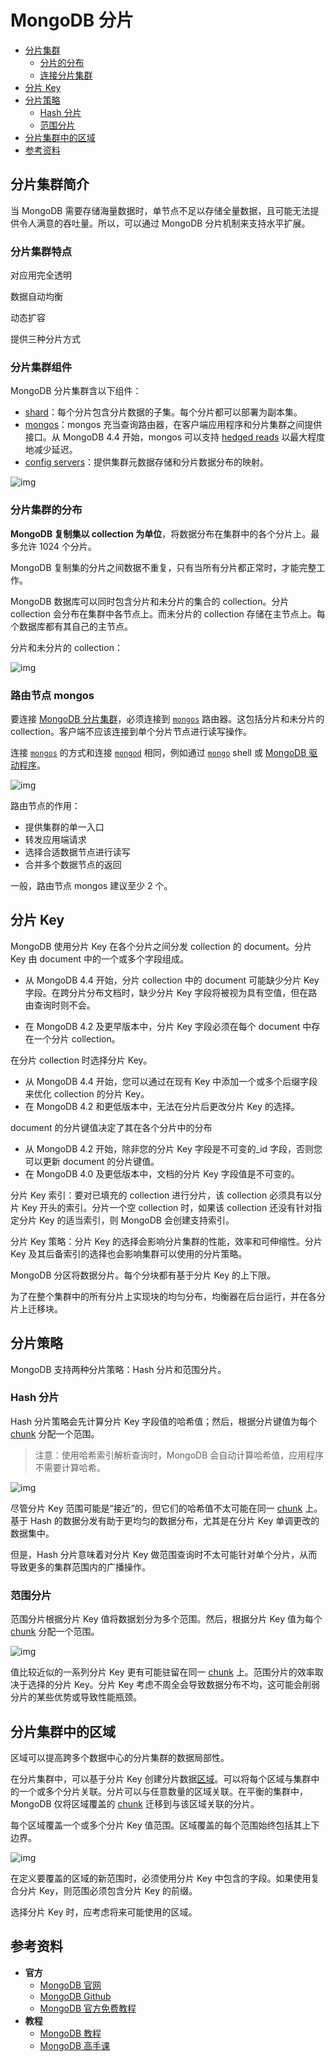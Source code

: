 # MongoDB 分片

<!-- TOC depthFrom:2 depthTo:3 -->

- [分片集群](#分片集群)
  - [分片的分布](#分片的分布)
  - [连接分片集群](#连接分片集群)
- [分片 Key](#分片-key)
- [分片策略](#分片策略)
  - [Hash 分片](#hash-分片)
  - [范围分片](#范围分片)
- [分片集群中的区域](#分片集群中的区域)
- [参考资料](#参考资料)

<!-- /TOC -->

## 分片集群简介

当 MongoDB 需要存储海量数据时，单节点不足以存储全量数据，且可能无法提供令人满意的吞吐量。所以，可以通过 MongoDB 分片机制来支持水平扩展。

### 分片集群特点

对应用完全透明

数据自动均衡

动态扩容

提供三种分片方式

### 分片集群组件

MongoDB 分片集群含以下组件：

- [shard](https://docs.mongodb.com/manual/core/sharded-cluster-shards/)：每个分片包含分片数据的子集。每个分片都可以部署为副本集。
- [mongos](https://docs.mongodb.com/manual/core/sharded-cluster-query-router/)：mongos 充当查询路由器，在客户端应用程序和分片集群之间提供接口。从 MongoDB 4.4 开始，mongos 可以支持 [hedged reads](https://docs.mongodb.com/manual/core/sharded-cluster-query-router/#mongos-hedged-reads) 以最大程度地减少延迟。
- [config servers](https://docs.mongodb.com/manual/core/sharded-cluster-config-servers/)：提供集群元数据存储和分片数据分布的映射。

![img](http://dunwu.test.upcdn.net/snap/20200920210057.svg)

### 分片集群的分布

**MongoDB 复制集以 collection 为单位**，将数据分布在集群中的各个分片上。最多允许 1024 个分片。

MongoDB 复制集的分片之间数据不重复，只有当所有分片都正常时，才能完整工作。

MongoDB 数据库可以同时包含分片和未分片的集合的 collection。分片 collection 会分布在集群中各节点上。而未分片的 collection 存储在主节点上。每个数据库都有其自己的主节点。

分片和未分片的 collection：

![img](http://dunwu.test.upcdn.net/snap/20200920212159.svg)

### 路由节点 mongos

要连接 [MongoDB 分片集群](https://docs.mongodb.com/manual/reference/glossary/#term-sharded-cluster)，必须连接到 [`mongos`](https://docs.mongodb.com/manual/reference/glossary/#term-mongos) 路由器。这包括分片和未分片的 collection。客户端不应该连接到单个分片节点进行读写操作。

连接 [`mongos`](https://docs.mongodb.com/manual/reference/program/mongos/#bin.mongos) 的方式和连接 [`mongod`](https://docs.mongodb.com/manual/reference/program/mongod/#bin.mongod) 相同，例如通过 [`mongo`](https://docs.mongodb.com/manual/reference/program/mongo/#bin.mongo) shell 或 [MongoDB 驱动程序](https://docs.mongodb.com/drivers/?jump=docs)。

![img](http://dunwu.test.upcdn.net/snap/20200920212157.svg)

路由节点的作用：

- 提供集群的单一入口
- 转发应用端请求
- 选择合适数据节点进行读写
- 合并多个数据节点的返回

一般，路由节点 mongos 建议至少 2 个。

## 分片 Key

MongoDB 使用分片 Key 在各个分片之间分发 collection 的 document。分片 Key 由 document 中的一个或多个字段组成。

- 从 MongoDB 4.4 开始，分片 collection 中的 document 可能缺少分片 Key 字段。在跨分片分布文档时，缺少分片 Key 字段将被视为具有空值，但在路由查询时则不会。

- 在 MongoDB 4.2 及更早版本中，分片 Key 字段必须在每个 document 中存在一个分片 collection。

在分片 collection 时选择分片 Key。

- 从 MongoDB 4.4 开始，您可以通过在现有 Key 中添加一个或多个后缀字段来优化 collection 的分片 Key。
- 在 MongoDB 4.2 和更低版本中，无法在分片后更改分片 Key 的选择。

document 的分片键值决定了其在各个分片中的分布

- 从 MongoDB 4.2 开始，除非您的分片 Key 字段是不可变的\_id 字段，否则您可以更新 document 的分片键值。
- 在 MongoDB 4.0 及更低版本中，文档的分片 Key 字段值是不可变的。

分片 Key 索引：要对已填充的 collection 进行分片，该 collection 必须具有以分片 Key 开头的索引。分片一个空 collection 时，如果该 collection 还没有针对指定分片 Key 的适当索引，则 MongoDB 会创建支持索引。

分片 Key 策略：分片 Key 的选择会影响分片集群的性能，效率和可伸缩性。分片 Key 及其后备索引的选择也会影响集群可以使用的分片策略。

MongoDB 分区将数据分片。每个分块都有基于分片 Key 的上下限。

为了在整个集群中的所有分片上实现块的均匀分布，均衡器在后台运行，并在各分片上迁移块。

## 分片策略

MongoDB 支持两种分片策略：Hash 分片和范围分片。

### Hash 分片

Hash 分片策略会先计算分片 Key 字段值的哈希值；然后，根据分片键值为每个 [chunk](https://docs.mongodb.com/manual/reference/glossary/#term-chunk) 分配一个范围。

> 注意：使用哈希索引解析查询时，MongoDB 会自动计算哈希值，应用程序不需要计算哈希。

![img](http://dunwu.test.upcdn.net/snap/20200920213343.svg)

尽管分片 Key 范围可能是“接近”的，但它们的哈希值不太可能在同一 [chunk](https://docs.mongodb.com/manual/reference/glossary/#term-chunk) 上。基于 Hash 的数据分发有助于更均匀的数据分布，尤其是在分片 Key 单调更改的数据集中。

但是，Hash 分片意味着对分片 Key 做范围查询时不太可能针对单个分片，从而导致更多的集群范围内的广播操作。

### 范围分片

范围分片根据分片 Key 值将数据划分为多个范围。然后，根据分片 Key 值为每个 [chunk](https://docs.mongodb.com/manual/reference/glossary/#term-chunk) 分配一个范围。

![img](http://dunwu.test.upcdn.net/snap/20200920213345.svg)

值比较近似的一系列分片 Key 更有可能驻留在同一 [chunk](https://docs.mongodb.com/manual/reference/glossary/#term-chunk) 上。范围分片的效率取决于选择的分片 Key。分片 Key 考虑不周全会导致数据分布不均，这可能会削弱分片的某些优势或导致性能瓶颈。

## 分片集群中的区域

区域可以提高跨多个数据中心的分片集群的数据局部性。

在分片集群中，可以基于分片 Key 创建分片数据[区域](https://docs.mongodb.com/manual/reference/glossary/#term-zone)。可以将每个区域与集群中的一个或多个分片关联。分片可以与任意数量的区域关联。在平衡的集群中，MongoDB 仅将区域覆盖的 [chunk](https://docs.mongodb.com/manual/reference/glossary/#term-chunk) 迁移到与该区域关联的分片。

每个区域覆盖一个或多个分片 Key 值范围。区域覆盖的每个范围始终包括其上下边界。

![img](http://dunwu.test.upcdn.net/snap/20200920214854.svg)

在定义要覆盖的区域的新范围时，必须使用分片 Key 中包含的字段。如果使用复合分片 Key，则范围必须包含分片 Key 的前缀。

选择分片 Key 时，应考虑将来可能使用的区域。

## 参考资料

- **官方**
  - [MongoDB 官网](https://www.mongodb.com/)
  - [MongoDB Github](https://github.com/mongodb/mongo)
  - [MongoDB 官方免费教程](https://university.mongodb.com/)
- **教程**
  - [MongoDB 教程](https://www.runoob.com/mongodb/mongodb-tutorial.html)
  - [MongoDB 高手课](https://time.geekbang.org/course/intro/100040001)
